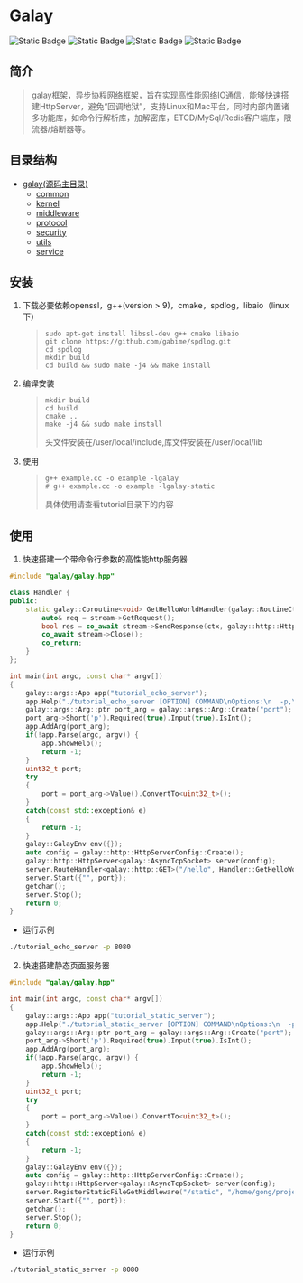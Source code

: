 
# Galay

![Static Badge](https://img.shields.io/badge/License-MIT-yellow)
![Static Badge](https://img.shields.io/badge/Language-C%2B%2B-red%20) 
![Static Badge](https://img.shields.io/badge/Platfrom-Linux%20Mac-red)
![Static Badge](https://img.shields.io/badge/Architecture-x86%20x64-8A2BE2)

## 简介

> galay框架，异步协程网络框架，旨在实现高性能网络IO通信，能够快速搭建HttpServer，避免“回调地狱”，支持Linux和Mac平台，同时内部内置诸多功能库，如命令行解析库，加解密库，ETCD/MySql/Redis客户端库，限流器/熔断器等。

## 目录结构

- [galay(源码主目录)](doc/galay/1.galay.md)
    - [common](doc/galay/2.common.md)
    - [kernel](doc/galay/3.kernel.md)
    - [middleware](doc/galay/4.middleware.md)
    - [protocol](doc/galay/5.protocol.md)
    - [security](doc/galay/6.security.md)
    - [utils](doc/galay/7.utils.md)
    - [service](doc/galay/8.service.md)

## 安装

1. 下载必要依赖openssl，g++(version > 9)，cmake，spdlog，libaio（linux下）
    >```shell
    > sudo apt-get install libssl-dev g++ cmake libaio 
    > git clone https://github.com/gabime/spdlog.git
    > cd spdlog
    > mkdir build
    > cd build && sudo make -j4 && make install
    >```

2. 编译安装
    > ```shell
    > mkdir build
    > cd build
    > cmake ..
    > make -j4 && sudo make install
    >```
    > 头文件安装在/user/local/include,库文件安装在/user/local/lib

3. 使用
    > ```shell
    > g++ example.cc -o example -lgalay
    > # g++ example.cc -o example -lgalay-static
    > ```
    > 具体使用请查看tutorial目录下的内容

## 使用

1. 快速搭建一个带命令行参数的高性能http服务器
``` c++
#include "galay/galay.hpp"

class Handler {
public:
    static galay::Coroutine<void> GetHelloWorldHandler(galay::RoutineCtx ctx, galay::http::HttpStreamImpl<galay::AsyncTcpSocket>::ptr stream) {
        auto& req = stream->GetRequest();
        bool res = co_await stream->SendResponse(ctx, galay::http::HttpStatusCode::OK_200, "Hello World", "text/plain");
        co_await stream->Close();
        co_return;
    }
};

int main(int argc, const char* argv[])
{
    galay::args::App app("tutorial_echo_server");
    app.Help("./tutorial_echo_server [OPTION] COMMAND\nOptions:\n  -p,\t--port number\tremote port.");
    galay::args::Arg::ptr port_arg = galay::args::Arg::Create("port");
    port_arg->Short('p').Required(true).Input(true).IsInt();
    app.AddArg(port_arg);
    if(!app.Parse(argc, argv)) {
        app.ShowHelp();
        return -1;
    }
    uint32_t port;
    try
    {
        port = port_arg->Value().ConvertTo<uint32_t>();
    }
    catch(const std::exception& e)
    {
        return -1;
    }
    galay::GalayEnv env({});
    auto config = galay::http::HttpServerConfig::Create();
    galay::http::HttpServer<galay::AsyncTcpSocket> server(config);
    server.RouteHandler<galay::http::GET>("/hello", Handler::GetHelloWorldHandler);
    server.Start({"", port});
    getchar();
    server.Stop();
    return 0;
}
```
- 运行示例
``` bash
./tutorial_echo_server -p 8080
```

2. 快速搭建静态页面服务器

``` c++
#include "galay/galay.hpp"

int main(int argc, const char* argv[])
{
    galay::args::App app("tutorial_static_server");
    app.Help("./tutorial_static_server [OPTION] COMMAND\nOptions:\n  -p,\t--port number\tremote port.");
    galay::args::Arg::ptr port_arg = galay::args::Arg::Create("port");
    port_arg->Short('p').Required(true).Input(true).IsInt();
    app.AddArg(port_arg);
    if(!app.Parse(argc, argv)) {
        app.ShowHelp();
        return -1;
    }
    uint32_t port;
    try
    {
        port = port_arg->Value().ConvertTo<uint32_t>();
    }
    catch(const std::exception& e)
    {
        return -1;
    }
    galay::GalayEnv env({});
    auto config = galay::http::HttpServerConfig::Create();
    galay::http::HttpServer<galay::AsyncTcpSocket> server(config);
    server.RegisterStaticFileGetMiddleware("/static", "/home/gong/projects/static");
    server.Start({"", port});
    getchar();
    server.Stop();
    return 0;
}
```

- 运行示例

``` bash
./tutorial_static_server -p 8080
```